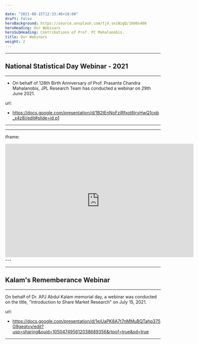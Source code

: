 ```yaml
---

date: "2021-08-15T12:33:46+10:00"
draft: false
heroBackground: https://source.unsplash.com/tjX_sniNzgQ/1600x400
heroHeading: Our Webinars
heroSubHeading: Contributions of Prof. PC Mahalanobis.
title: Our Webinars
weight: 2
---
```

---
National Statistical Day Webinar - 2021
---

---
- On behalf of 128th Birth Anniversary of Prof. Prasanta Chandra Mahalanobis, JPL Research Team has conducted a webinar on 29th June 2021.

url: 
- https://docs.google.com/presentation/d/1B2tEnNoFzjRfxot6jryHwQ1cpb_x4z8i/edit#slide=id.p1
---
---
iframe:
<iframe src="https://onedrive.live.com/embed?cid=5B39D039B613CDB8&amp;resid=5B39D039B613CDB8%21462&amp;authkey=AIsDgaMmlPxd36g&amp;em=2&amp;wdAr=1.7777777777777777" width="610px" height="367px" frameborder="0">This is an embedded <a target="_blank" href="https://office.com">Microsoft Office</a> presentation, powered by <a target="_blank" href="https://office.com/webapps">Office</a>.</iframe>
---

---
Kalam's Rememberance Webinar
---
---
On behalf of Dr. APJ Abdul Kalam memorial day, a webinar was conducted on the title, "Introduction to Share Market Research" on July 15, 2021.

url:
- https://docs.google.com/presentation/d/1eiUaPK8A7t7nMMuBQTahp375G9geqtvy/edit?usp=sharing&ouid=105047495612038689356&rtpof=true&sd=true
---
